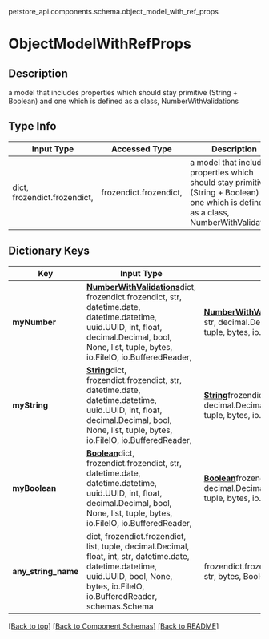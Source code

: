 petstore_api.components.schema.object_model_with_ref_props
# ObjectModelWithRefProps
## Description
a model that includes properties which should stay primitive (String + Boolean) and one which is defined as a class, NumberWithValidations

## Type Info
Input Type | Accessed Type | Description | Notes
------------ | ------------- | ------------- | -------------
dict, frozendict.frozendict,  | frozendict.frozendict,  | a model that includes properties which should stay primitive (String + Boolean) and one which is defined as a class, NumberWithValidations |

## Dictionary Keys
Key | Input Type | Accessed Type | Description | Notes
------------ | ------------- | ------------- | ------------- | -------------
**myNumber** | [**NumberWithValidations**](number_with_validations.NumberWithValidations.md)dict, frozendict.frozendict, str, datetime.date, datetime.datetime, uuid.UUID, int, float, decimal.Decimal, bool, None, list, tuple, bytes, io.FileIO, io.BufferedReader,  | [**NumberWithValidations**](number_with_validations.NumberWithValidations.md)frozendict.frozendict, str, decimal.Decimal, BoolClass, NoneClass, tuple, bytes, io.FileIO  | [optional]
**myString** | [**String**](string.String.md)dict, frozendict.frozendict, str, datetime.date, datetime.datetime, uuid.UUID, int, float, decimal.Decimal, bool, None, list, tuple, bytes, io.FileIO, io.BufferedReader,  | [**String**](string.String.md)frozendict.frozendict, str, decimal.Decimal, BoolClass, NoneClass, tuple, bytes, io.FileIO  | [optional]
**myBoolean** | [**Boolean**](boolean.Boolean.md)dict, frozendict.frozendict, str, datetime.date, datetime.datetime, uuid.UUID, int, float, decimal.Decimal, bool, None, list, tuple, bytes, io.FileIO, io.BufferedReader,  | [**Boolean**](boolean.Boolean.md)frozendict.frozendict, str, decimal.Decimal, BoolClass, NoneClass, tuple, bytes, io.FileIO  | [optional]
**any_string_name** | dict, frozendict.frozendict, list, tuple, decimal.Decimal, float, int, str, datetime.date, datetime.datetime, uuid.UUID, bool, None, bytes, io.FileIO, io.BufferedReader, schemas.Schema | frozendict.frozendict, tuple, decimal.Decimal, str, bytes, BoolClass, NoneClass, FileIO | any string name can be used but the value must be the correct type | [optional]

[[Back to top]](#top) [[Back to Component Schemas]](../../../README.md#Component-Schemas) [[Back to README]](../../../README.md)
